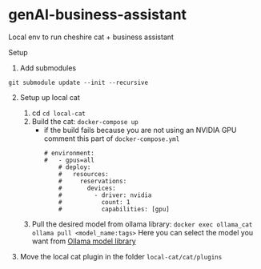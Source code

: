 # genAI-business-assistant
Local env to run cheshire cat + business assistant 

Setup

1. Add submodules

```
git submodule update --init --recursive
```

2. Setup up local cat
    1. cd `cd local-cat`
    1. Build the cat: `docker-compose up`
        - if the build fails because you are not using an NVIDIA GPU comment this part of `docker-compose.yml`
            ``````
            # environment:
            #   - gpus=all
                # deploy:
                #   resources:
                #     reservations:
                #       devices:
                #         - driver: nvidia
                #           count: 1
                #           capabilities: [gpu]
            ``````
    1. Pull the desired model from ollama library: `docker exec ollama_cat ollama pull <model_name:tags>`
    Here you can select the model you want from [Ollama model library](https://ollama.ai/library)

3. Move the local cat plugin in the folder `local-cat/cat/plugins`